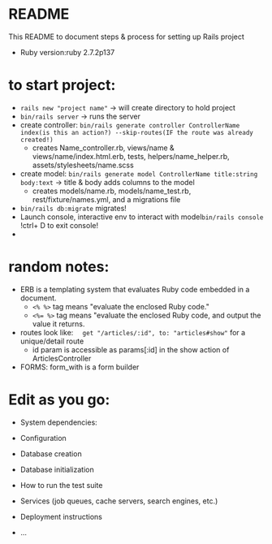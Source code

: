# README

This README to document steps & process for setting up Rails project

* Ruby version:ruby 2.7.2p137


# to start project: 
* ``` rails new "project name" ``` -> will create directory to hold project
* ``` bin/rails server ``` -> runs the server
* create controller: ``` bin/rails generate controller ControllerName index(is this an action?) --skip-routes(IF the route was already created!) ```
     * creates Name_controller.rb, views/name & views/name/index.html.erb, tests, helpers/name_helper.rb, assets/stylesheets/name.scss    
* create model: ``` bin/rails generate model ControllerName title:string body:text ``` -> title & body adds columns to the model
    * creates models/name.rb, models/name_test.rb, rest/fixture/names.yml, and a migrations file  
* ``` bin/rails db:migrate ``` migrates! 
* Launch console, interactive env to interact with model``` bin/rails console ``` !ctrl+ D to exit console!
* 
# random notes: 
* ERB is a templating system that evaluates Ruby code embedded in a document.
    * ``` <% %> ``` tag means "evaluate the enclosed Ruby code." 
    * ``` <%= %> ``` tag means "evaluate the enclosed Ruby code, and output the value it returns.
* routes look like: ```   get "/articles/:id", to: "articles#show" ``` for a unique/detail route
    * id param is accessible as params[:id] in the show action of ArticlesController
* FORMS: form_with is a form builder
# Edit as you go: 
* System dependencies:

* Configuration

* Database creation

* Database initialization

* How to run the test suite

* Services (job queues, cache servers, search engines, etc.)

* Deployment instructions

* ...
